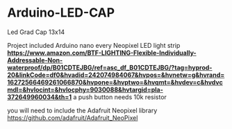 # Arduino-LED-CAP
Led Grad Cap 13x14


Project included
  Arduino nano every
  Neopixel LED light strip
    **https://www.amazon.com/BTF-LIGHTING-Flexible-Individually-Addressable-Non-waterproof/dp/B01CDTEJBG/ref=asc_df_B01CDTEJBG/?tag=hyprod-20&linkCode=df0&hvadid=242074984067&hvpos=&hvnetw=g&hvrand=16272566469261066870&hvpone=&hvptwo=&hvqmt=&hvdev=c&hvdvcmdl=&hvlocint=&hvlocphy=9030088&hvtargid=pla-372649960034&th=1**
  a push button
      needs 10k resistor
      
 you will need to include the Adafruit Neopixel library
    https://github.com/adafruit/Adafruit_NeoPixel
